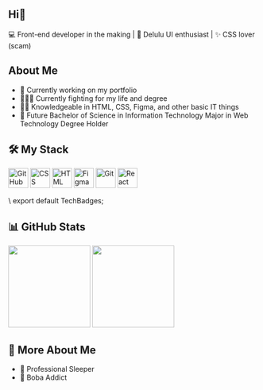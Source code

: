 ## Hi👋

💻 Front-end developer in the making | 🎨 Delulu UI enthusiast | ✨ CSS lover (scam)

## About Me
- 🔭 Currently working on my portfolio
- 👩🏻‍💻 Currently fighting for my life and degree
- 🫶🏼 Knowledgeable in HTML, CSS, Figma, and other basic IT things
- 🦄 Future Bachelor of Science in Information Technology Major in Web Technology Degree Holder

## 🛠️ My Stack

<p align="left">
  <img src="https://img.shields.io/badge/GitHub-181717?logo=github&logoColor=white" height="40" title="GitHub"/>
  <img src="https://img.shields.io/badge/CSS3-1572B6?logo=css3&logoColor=white" height="40" title="CSS"/>
  <img src="https://img.shields.io/badge/HTML5-E34F26?logo=html5&logoColor=white" height="40" title="HTML"/>
  <img src="https://img.shields.io/badge/Figma-F24E1E?logo=figma&logoColor=white" height="40" title="Figma"/>
  <img src="https://img.shields.io/badge/Git-F05032?logo=git&logoColor=white" height="40" title="Git"/>
  <img src="https://img.shields.io/badge/React-61DAFB?logo=react&logoColor=white" height="40" title="React" alt="React Badge" />
</p>\
export default TechBadges;


## 📊 GitHub Stats  
<p align="left">
  <img src="https://github-readme-stats.vercel.app/api?username=ShamErika&show_icons=true&theme=radical" height="165">
  <img src="https://github-readme-streak-stats.herokuapp.com/?user=ShamErika&theme=radical" height="165">
</p>


## 🎨 More About Me
- 🤡 Professional Sleeper  
- 🧃 Boba Addict




